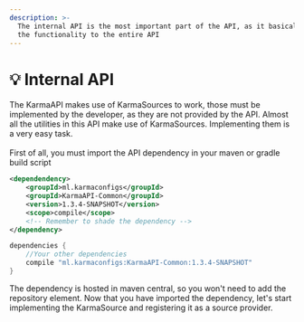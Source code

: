 ```yaml
---
description: >-
  The internal API is the most important part of the API, as it basically brings
  the functionality to the entire API
---
```


# 💡 Internal API

The KarmaAPI makes use of KarmaSources to work, those must be implemented by the developer, as they are not provided by the API. Almost all the utilities in this API make use of KarmaSources. Implementing them is a very easy task.\
\
First of all, you must import the API dependency in your maven or gradle build script

```xml
<dependendency>
    <groupId>ml.karmaconfigs</groupId>
    <groupId>KarmaAPI-Common</groupId>
    <version>1.3.4-SNAPSHOT</version>
    <scope>compile</scope>
    <!-- Remember to shade the dependency -->
</dependency>
```

```gradle
dependencies {
    //Your other dependencies
    compile "ml.karmaconfigs:KarmaAPI-Common:1.3.4-SNAPSHOT"
}
```

The dependency is hosted in maven central, so you won't need to add the repository element. Now that you have imported the dependency, let's start implementing the KarmaSource and registering it as a source provider.

